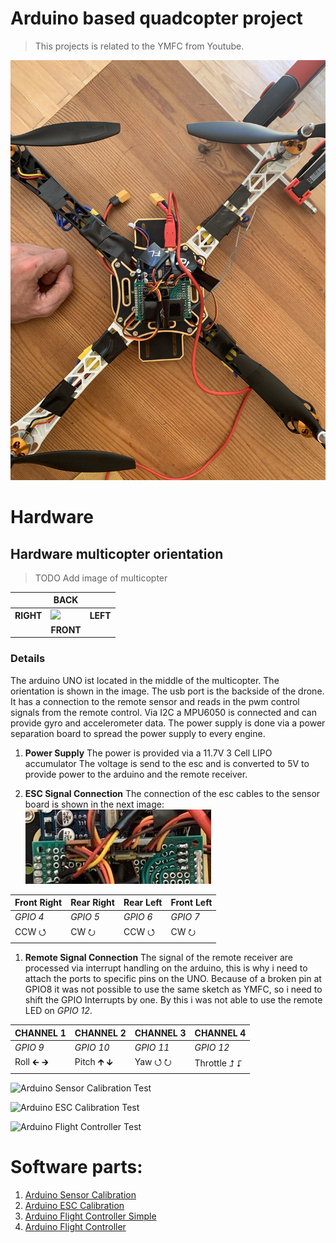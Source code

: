 # Arduino based quadcopter project
> This projects is related to the YMFC from Youtube.

![Quadcopter](doc/IMG_6664.JPEG)
# Hardware

## Hardware multicopter orientation
> TODO Add image of multicopter

|  | BACK                               |                |
|----|-------------------------------------------|--------------------|
| **RIGHT**   | ![](https://electronoobs.com/images/Robotica/tut_5/full_flight_controller.png)|**LEFT**  |
| | <center> **FRONT** </center>||

### Details
The arduino UNO ist located in the middle of the multicopter. The orientation is shown in the image. The usb port is the backside of the drone.
It has a connection to the remote sensor and reads in the pwm control signals from the remote control. Via I2C a MPU6050 is connected and can provide gyro and accelerometer data. The power supply is done via a power separation board to spread the power supply to every engine.

1. **Power Supply**
The power is provided via a 11.7V 3 Cell LIPO accumulator
The voltage is send to the esc and is converted to 5V to provide power to the arduino and the remote receiver.

1. **ESC Signal Connection**
The connection of the esc cables to the sensor board is shown in the next image:
![](doc/esc_connection.JPEG)

|Front Right | Rear Right| Rear Left| Front Left |
|---|---|---|----|
| *GPIO 4*|*GPIO 5*|*GPIO 6*|*GPIO 7*|
| CCW ⭯| CW ⭮ | CCW ⭯| CW ⭮ |

1. **Remote Signal Connection**
The signal of the remote receiver are processed via interrupt handling on the arduino, this is why i need to attach the ports to specific pins on the UNO. Because of a broken pin at GPIO8 it was not possible to use the same sketch as YMFC, so i need to shift the GPIO Interrupts by one. By this i was not able to use the remote LED on *GPIO 12*.

| CHANNEL 1  | CHANNEL 2 |CHANNEL 3|CHANNEL 4 |
|---|---|---|----|
| *GPIO 9*|*GPIO 10*|*GPIO 11*|*GPIO 12*|
| Roll 🡰 🡲 | Pitch 🡱 🡳| Yaw  ⭯ ⭮ | Throttle ⮥ ⮦ |



![Arduino Sensor Calibration Test](https://github.com/net-attack/drone_controller/actions/workflows/test-setup.yml/badge.svg)

![Arduino ESC Calibration Test](https://github.com/net-attack/drone_controller/actions/workflows/test-calibration.yml/badge.svg)

![Arduino Flight Controller Test](https://github.com/net-attack/drone_controller/actions/workflows/test-controller.yml/badge.svg)






# Software parts:

1. [Arduino Sensor Calibration](./arduino_uno_sensor_calibration)
1. [Arduino ESC Calibration](./arduino_uno_esc_calibration)
1. [Arduino Flight Controller Simple](./arduino_uno_flight_controller_simple)
1. [Arduino Flight Controller](./arduino_uno_flight_controller)

